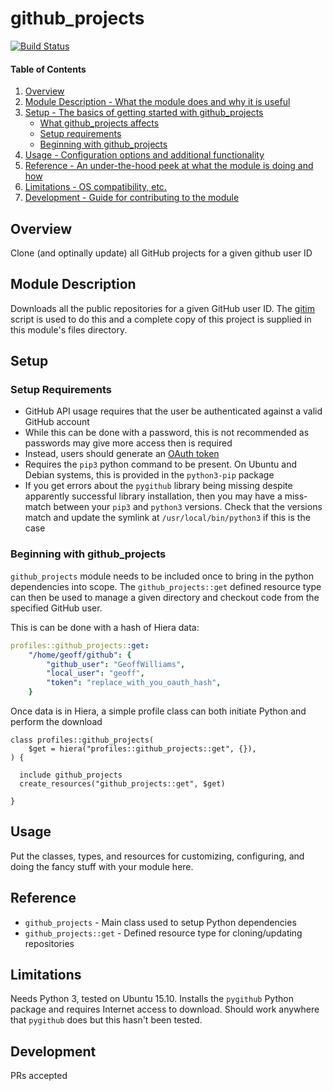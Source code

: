# github_projects
[![Build Status](https://travis-ci.org/GeoffWilliams/puppet-github_projects.svg)](https://travis-ci.org/GeoffWilliams/puppet-github_projects)

#### Table of Contents

1. [Overview](#overview)
2. [Module Description - What the module does and why it is useful](#module-description)
3. [Setup - The basics of getting started with github_projects](#setup)
    * [What github_projects affects](#what-github_projects-affects)
    * [Setup requirements](#setup-requirements)
    * [Beginning with github_projects](#beginning-with-github_projects)
4. [Usage - Configuration options and additional functionality](#usage)
5. [Reference - An under-the-hood peek at what the module is doing and how](#reference)
5. [Limitations - OS compatibility, etc.](#limitations)
6. [Development - Guide for contributing to the module](#development)

## Overview

Clone (and optinally update) all GitHub projects for a given github user ID

## Module Description

Downloads all the public repositories for a given GitHub user ID.  The [gitim](https://github.com/muhasturk/gitim) script is used to do this and a complete copy of this project is supplied in this module's files directory.

## Setup

### Setup Requirements

* GitHub API usage requires that the user be authenticated against a valid GitHub account
* While this can be done with a password, this is not recommended as passwords may give more access then is required
* Instead, users should generate an [OAuth token]( https://help.github.com/articles/creating-an-access-token-for-command-line-use/)
* Requires the `pip3` python command to be present.  On Ubuntu and Debian systems, this is provided in the `python3-pip` package
* If you get errors about the `pygithub` library being missing despite apparently successful library installation, then you may have a miss-match between your `pip3` and `python3` versions.  Check that the versions match and update the symlink at `/usr/local/bin/python3` if this is the case

### Beginning with github_projects

`github_projects` module needs to be included once to bring in the python dependencies into scope.  The `github_projects::get` defined resource type can then be used to manage a given directory and checkout code from the specified GitHub user.

This is can be done with a hash of Hiera data:

```yaml
profiles::github_projects::get:
    "/home/geoff/github": {
        "github_user": "GeoffWilliams",
        "local_user": "geoff",
        "token": "replace_with_you_oauth_hash",
    }
```

Once data is in Hiera, a simple profile class can both initiate Python and perform the download

```puppet
class profiles::github_projects(
    $get = hiera("profiles::github_projects::get", {}),
) {

  include github_projects
  create_resources("github_projects::get", $get)

}
```
## Usage

Put the classes, types, and resources for customizing, configuring, and doing
the fancy stuff with your module here.

## Reference

* `github_projects` - Main class used to setup Python dependencies
* `github_projects::get` - Defined resource type for cloning/updating repositories

## Limitations

Needs Python 3, tested on Ubuntu 15.10.  Installs the `pygithub` Python package and requires Internet access to download.  Should work anywhere that `pygithub` does but this hasn't been tested.

## Development

PRs accepted
